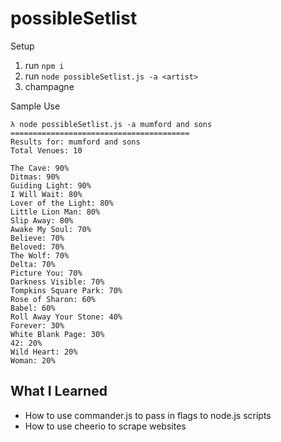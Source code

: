 # possibleSetlist

Setup
1. run `npm i`
2. run `node possibleSetlist.js -a <artist>`
3. champagne

Sample Use
```
λ node possibleSetlist.js -a mumford and sons
========================================     
Results for: mumford and sons                
Total Venues: 10                             
                                             
The Cave: 90%                                
Ditmas: 90%                                  
Guiding Light: 90%                           
I Will Wait: 80%                             
Lover of the Light: 80%                      
Little Lion Man: 80%                         
Slip Away: 80%                               
Awake My Soul: 70%                           
Believe: 70%                                 
Beloved: 70%                                 
The Wolf: 70%                                
Delta: 70%                                   
Picture You: 70%                             
Darkness Visible: 70%                        
Tompkins Square Park: 70%                    
Rose of Sharon: 60%                          
Babel: 60%                                   
Roll Away Your Stone: 40%                    
Forever: 30%                                 
White Blank Page: 30%                        
42: 20%                                      
Wild Heart: 20%                              
Woman: 20%                                   
```

## What I Learned
* How to use commander.js to pass in flags to node.js scripts
* How to use cheerio to scrape websites
